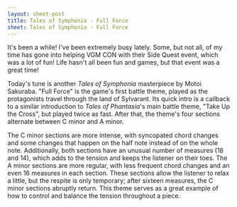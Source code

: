 ```yaml
---
layout: sheet-post
title: Tales of Symphonia - Full Force
sheet: Tales of Symphonia - Full Force
---
```

It's been a while! I've been extremely busy lately. Some, but not all, of my time has
gone into helping VGM CON with their Side Quest event, which was a lot of fun! Life
hasn't all been fun and games, but that event was a great time!

Today's tune is another *Tales of Symphonia* masterpiece by Motoi Sakuraba. "Full Force"
is the game's first battle theme, played as the protagonists travel through the land of
Sylvarant. Its quick intro is a callback to a similar introduction to *Tales of
Phantasia*'s main battle theme, "Take Up the Cross", but played twice as fast. After
that, the theme's four sections alternate between C minor and A minor.

The C minor sections are more intense, with syncopated chord changes and some changes
that happen on the half note instead of on the whole note. Additionally, both sections
have an unusual number of measures (18 and 14), which adds to the tension and keeps the
listener on their toes. The A minor sections are more regular, with less frequent chord
changes and an even 16 measures in each section. These sections allow the listener to
relax a little, but the respite is only temporary; after sixteen measures, the C minor
sections abruptly return. This theme serves as a great example of how to control and
balance the tension throughout a piece.
